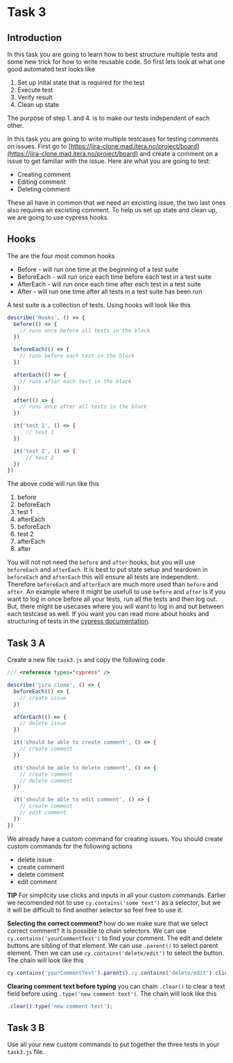 # Task 3

## Introduction

In this task you are going to learn how to best structure multiple tests and some new trick for how to write reusable code. So first lets look at what one good automated test looks like

1. Set up inital state that is required for the test
2. Execute test
3. Verify result
4. Clean up state

The purpose of step 1. and 4. is to make our tests independent of each other.

In this task you are going to write multiple testcases for testing comments on issues. First go to [https://jira-clone.mad.itera.no/project/board](https://jira-clone.mad.itera.no/project/board) and create a comment on a issue to get familiar with the issue. Here are what you are going to test: 

- Creating comment
- Editing comment
- Deleting comment

These all have in common that we need an excisting issue, the two last ones also requires an excisting comment. To help us set up state and clean up, we are going to use cypress hooks. 

## Hooks

The are the four most common hooks

- Before - will run one time at the beginning of a test suite
- BeforeEach - will run once each time before each test in a test suite
- AfterEach - will run once each time after each test in a test suite
- After - will run one time after all tests in a test suite has been run

A test suite is a collection of tests. Using hooks will look like this

```javascript
describe('Hooks', () => {
  before(() => {
    // runs once before all tests in the block
  })

  beforeEach(() => {
    // runs before each test in the block
  })

  afterEach(() => {
    // runs after each test in the block
  })

  after(() => {
    // runs once after all tests in the block
  })

  it('test 1', () => {
      // test 1
  })

  it('test 2', () => {
      // test 2
  })
})
```

The above code will run like this

1. before
2. beforeEach
3. test 1
4. afterEach
5. beforeEach
6. test 2
7. afterEach
8. after

You will not not need the `before` and `after` hooks, but you will use `beforeEach` and `afterEach`. It is best to put state setup and teardown in `beforeEach` and `afterEach` this will ensure all tests are independent. Therefore `beforeEach` and `afterEach` are much more used than `before` and `after`. An example where it might be usefull to use `before` and `after` is if you want to log in once before all your tests, run all the tests and then log out. But, there might be usecases where you will want to log in and out between each testcase as well. If you want you can read more about hooks and structuring of tests in the [cypress documentation](https://docs.cypress.io/guides/core-concepts/writing-and-organizing-tests.html#Hooks).

## Task 3 A

Create a new file `task3.js` and copy the following code

```javascript
/// <reference types="cypress" />

describe('jira clone', () => {
  beforeEach(() => {
    // create issue
  })

  afterEach(() => {
    // delete issue
  })

  it('should be able to create comment', () => {
    // create comment
  })

  it('should be able to delete comment', () => {
    // create comment 
    // delete comment
  })  

  it('should be able to edit comment', () => {
    // create comment
    // edit comment 
  })
})
```

We already have a custom command for creating issues. You should create custom commands for the following actions

- delete issue
- create comment
- delete comment
- edit comment

**TIP** For simplicity use clicks and inputs in all your custom commands. Earlier we recomended not to use `cy.contains('some text')` as a selector, but we it will be difficult to find another selector so feel free to use it. 

**Selecting the correct comment?** how do we make sure that we select correct comment? It is possible to chain selectors. We can use `cy.contains('yourCommentText')` to find your comment. The edit and delete buttons are sibling of that element. We can use `.parent()` to select parent element. Then we can use `cy.contains('delete/edit')` to select the button. The chain will look like this
```javascript
cy.contains('yourCommentText').parent().cy.contains('delete/edit').click();
```

**Clearing comment text before typing** you can chain `.clear()` to clear a text field before using `.type('new comment text')`. The chain will look like this
```javascript
.clear().type('new comment text');
```

## Task 3 B

Use all your new custom commands to put together the three tests in your `task3.js` file. 